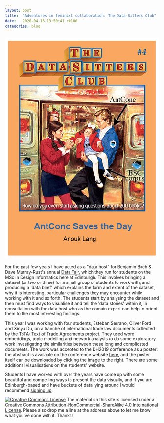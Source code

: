 ```yaml
---
layout: post
title:  "Adventures in feminist collaboration: The Data-Sitters Club"
date:   2020-04-16 13:50:41 +0100
categories: blog
---
```


<a href="https://datasittersclub.github.io/site/"><img style="float:center;border:10px solid white" src="/dsc4_cover.jpg" /></a>

For the past few years I have acted as a "data host" for Benjamin Bach & Dave Murray-Rust's annual [Data Fair](https://sites.google.com/view/datafairs/home), which they run for students on the MSc in Design Informatics here at Edinburgh. This involves bringing a dataset (or two or three) for a small group of students to work with, and producing a 'data brief' which explains the form and extent of the dataset, why it is interesting, particular challenges they may encounter while working with it and so forth. The students start by analysing the dataset and then must find ways to visualise it and tell the 'data stories' within it, in consultation with the data host who as the domain expert can help to orient them to the most interesting findings. 

This year I was working with four students, Esteban Serrano, Oliver Ford and Xinyu Du, on a tranche of international trade law documents collected by the [ToTA: Text of Trade Agreements](https://github.com/mappingtreaties/tota) project. They used word embeddings, topic modelling and network analysis to do some exploratory work investigating the similarities between these long and complicated documents. The work was accepted to the DH2019 conference as a poster: the abstract is available on the conference website [here](https://dev.clariah.nl/files/dh2019/boa/0949.html), and the poster itself can be downloaded by clicking the image to the right. There are some additional visualisations on [the students' website](https://ollieford.github.io/DS4D-Trade-Agreement-Project/).

Students I have worked with over the years have come up with some beautiful and compelling ways to present the data visually, and if you are Edinburgh-based and have buckets of data lying around I would recommend [signing up](https://sites.google.com/view/datafairs/submit-a-data-challenge).

[![Creative Commons License](https://i.creativecommons.org/l/by-nc-sa/4.0/80x15.png)](http://creativecommons.org/licenses/by-nc-sa/4.0/)
The material on this site is licensed under a [Creative Commons Attribution-NonCommercial-ShareAlike 4.0 International License](http://creativecommons.org/licenses/by-nc-sa/4.0/). Please also drop me a line at the address above to let me know what you've done with it. Thanks!
